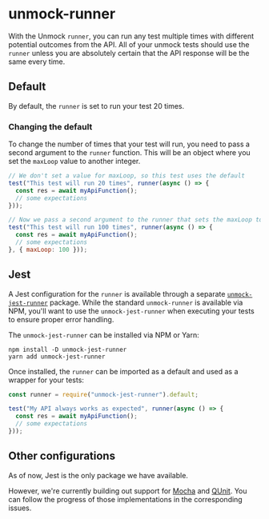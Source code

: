 # unmock-runner

With the Unmock `runner`, you can run any test multiple times with different potential outcomes from the API. All of your unmock tests should use the `runner` unless you are absolutely certain that the API response will be the same every time.

## Default

By default, the `runner` is set to run your test 20 times.

### Changing the default

To change the number of times that your test will run, you need to pass a second argument to the `runner` function. This will be an object where you set the `maxLoop` value to another integer.

```js
// We don't set a value for maxLoop, so this test uses the default
test("This test will run 20 times", runner(async () => {
  const res = await myApiFunction();
  // some expectations
}));

// Now we pass a second argument to the runner that sets the maxLoop to 100 
test("This test will run 100 times", runner(async () => {
  const res = await myApiFunction();
  // some expectations
}, { maxLoop: 100 }));
```

## Jest

A Jest configuration for the `runner` is available through a separate [`unmock-jest-runner`](https://github.com/meeshkan/unmock-jest-runner) package. While the standard `unmock-runner` is available via NPM, you'll want to use the `unmock-jest-runner` when executing your tests to ensure proper error handling. 

The `unmock-jest-runner` can be installed via NPM or Yarn:

```
npm install -D unmock-jest-runner
yarn add unmock-jest-runner
```

Once installed, the `runner` can be imported as a default and used as a wrapper for your tests:

```js
const runner = require("unmock-jest-runner").default;

test("My API always works as expected", runner(async () => {
  const res = await myApiFunction();
  // some expectations
}));
```

## Other configurations

As of now, Jest is the only package we have available. 

However, we're currently building out support for [Mocha](https://github.com/Meeshkan/unmock-js/issues/299) and [QUnit](https://github.com/Meeshkan/unmock-js/issues/300). You can follow the progress of those implementations in the corresponding issues.